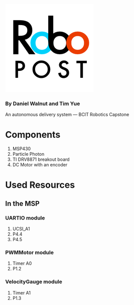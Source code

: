 ﻿![RoboPostLogo](logo.png)
### By Daniel Walnut and Tim Yue
An autonomous delivery system — BCIT Robotics Capstone

# Components

1. MSP430
2. Particle Photon
3. TI DRV8871 breakout board
4. DC Motor with an encoder

# Used Resources

## In the MSP

### UARTIO module

1. UCSI_A1
2. P4.4
3. P4.5

### PWMMotor module

1. Timer A0
2. P1.2

### VelocityGauge module

1. Timer A1
2. P1.3

